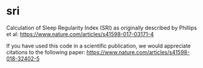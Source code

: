 # sri

Calculation of Sleep Regularity Index (SRI) as originally described by Phillips et al: 
https://www.nature.com/articles/s41598-017-03171-4

If you have used this code in a scientific publication, we would appreciate citations to the following paper:
https://www.nature.com/articles/s41598-018-32402-5
